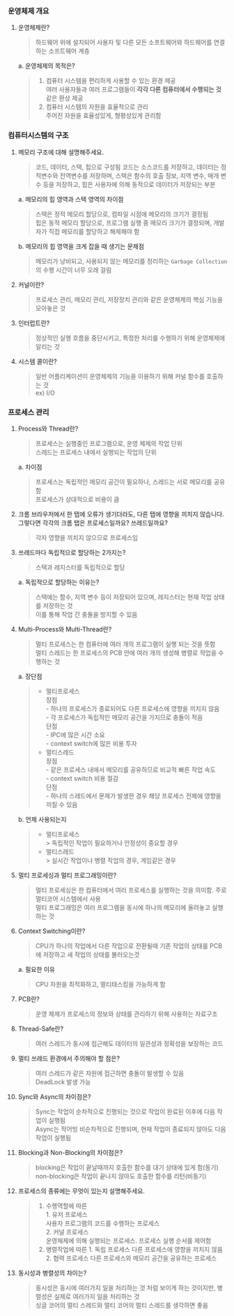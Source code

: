 ### 운영체제 개요

1. 운영체제란?
   > 하드웨어 위에 설치되어 사용자 및 다른 모든 소프트웨어와 하드웨어를 연결하는 소프트웨어 계층

   a. 운영체제의 목적은?
   > 1. 컴퓨터 시스템을 편리하게 사용할 수 있는 환경 제공  
        여러 사용자들과 여러 프로그램들이 **각각 다른 컴퓨터에서 수행되는 것** 같은 환상 제공
   > 2. 컴퓨터 시스템의 자원을 효율적으로 관리  
        주어진 자원을 효율성있게, 형평성있게 관리함

### 컴퓨터시스템의 구조

1. 메모리 구조에 대해 설명해주세요.
   > 코드, 데이터, 스택, 힙으로 구성됨
   > 코드는 소스코드를 저장하고,
   > 데이터는 정적변수와 전역변수를 저장하며,
   > 스택은 함수의 호출 정보, 지역 변수, 매개 변수 등을 저장하고,
   > 힙은 사용자에 의해 동적으로 데이터가 저장되는 부분

   a. 메모리의 힙 영역과 스택 영역의 차이점
   > 스택은 정적 메모리 할당으로, 컴파일 시점에 메모리의 크기가 결정됨  
   > 힙은 동적 메모리 할당으로, 프로그램 실행 중 메모리 크기가 결정되며, 개발자가 직접 메모리를 할당하고 해제해야 함

   b. 메모리의 힙 영역을 크게 잡을 때 생기는 문제점
   > 메모리가 낭비되고, 사용되지 않는 메모리를 정리하는 `Garbage Collection`의 수행 시간이 너무 오래 걸림

2. 커널이란?
   > 프로세스 관리, 메모리 관리, 저장장치 관리와 같은 운영체제의 핵심 기능을 모아놓은 것

3. 인터럽트란?
   > 정상적인 실행 흐름을 중단시키고, 특정한 처리를 수행하기 위해 운영체제에 알리는 것

4. 시스템 콜이란?
   > 일반 어플리케이션이 운영체제의 기능을 이용하기 위해 커널 함수를 호출하는 것  
   > ex) I/O

### 프로세스 관리

1. Process와 Thread란?
   > 프로세스는 실행중인 프로그램으로, 운영 체제의 작업 단위  
   > 스레드는 프로세스 내에서 실행되는 작업의 단위

   a. 차이점
   > 프로세스는 독립적인 메모리 공간이 필요하나, 스레드는 서로 메모리를 공유함  
   > 프로세스가 상대적으로 비용이 큼

2. 크롬 브라우저에서 한 탭에 오류가 생기더라도, 다른 탭에 영향을 끼치지 않습니다. 그렇다면 각각의 크롬 탭은 프로세스일까요? 쓰레드일까요?
   > 각자 영향을 끼치지 않으므로 프로세스임

3. 쓰레드마다 독립적으로 할당하는 2가지는?
   > 스택과 레지스터를 독립적으로 할당

   a. 독립적으로 할당하는 이유는?
   > 스택에는 함수, 지역 변수 등이 저장되어 있으며, 레지스터는 현재 작업 상태를 저장하는 것  
   > 이를 통해 작업 간 충돌을 방지할 수 있음

4. Multi-Process와 Multi-Thread란?
   > 멀티 프로세스는 한 컴퓨터에 여러 개의 프로그램이 실행 되는 것을 뜻함  
   > 멀티 스레드는 한 프로세스의 PCB 안에 여러 개의 생성해 병렬로 작업을 수행하는 것

   a. 장단점
   > - 멀티프로세스  
       장점  
       - 하나의 프로세스가 종료되어도 다른 프로세스에 영향을 끼치지 않음  
       - 각 프로세스가 독립적인 메모리 공간을 가지므로 충돌이 적음  
       단점  
       - IPC에 많은 시간 소요  
       - context switch에 많은 비용 투자
   > - 멀티스레드  
       장점  
       - 같은 프로세스 내에서 메모리를 공유하므로 비교적 빠른 작업 속도  
       - context switch 비용 절감  
       단점  
       - 하나의 스레드에서 문제가 발생한 경우 해당 프로세스 전체에 영향을 끼칠 수 있음

   b. 언제 사용되는지
   > - 멀티프로세스  
       > 독립적인 작업이 필요하거나 안정성이 중요할 경우
   > - 멀티스레드  
       > 실시간 작업이나 병렬 작업의 경우, 게임같은 경우

5. 멀티 프로세싱과 멀티 프로그래밍이란?
   > 멀티 프로세싱은 한 컴퓨터에서 여러 프로세스를 실행하는 것을 의미함. 주로 멀티코어 시스템에서 사용  
   멀티 프로그래밍은 여러 프로그램을 동시에 하나의 메모리에 올려놓고 실행하는 것

6. Context Switching이란?
   > CPU가 하나의 작업에서 다른 작업으로 전환될때 기존 작업의 상태를 PCB에 저장하고 새 작업의 상태를 불러오는것

   a. 필요한 이유
   > CPU 자원을 최적화하고, 멀티태스킹을 가능하게 함

7. PCB란?
   > 운영 체제가 프로세스의 정보와 상태를 관리하기 위해 사용하는 자료구조

8. Thread-Safe란?
   > 여러 스레드가 동시에 접근해도 데이터의 일관성과 정확성을 보장하는 코드

9. 멀티 쓰레드 환경에서 주의해야 할 점은?
   > 여러 스레드가 같은 자원에 접근하면 충돌이 발생할 수 있음  
   DeadLock 발생 가능

10. Sync와 Async의 차이점은?
    > Sync는 작업이 순차적으로 진행되는 것으로 작업이 완료된 이후에 다음 작업이 실행됨  
    Async는 작어빙 비순차적으로 진행되며, 현재 작업이 종료되지 않아도 다음 작업이 실행됨

11. Blocking과 Non-Blocking의 차이점은?
    > blocking은 작업이 끝날때까지 호출한 함수를 대기 상태에 있게 함(동기)  
    non-blocking은 작업이 끝나지 않아도 호출한 함수를 리턴(비동기)

12. 프로세스의 종류에는 무엇이 있는지 설명해주세요.
    > 1. 수행역할에 따른  
         1. 유저 프로세스    
         사용자 프로그램의 코드를 수행하는 프로세스  
         2. 커널 프로세스  
         운영체제에 의해 실행되는 프로세스. 프로세스 실행 순서를 제어함
    > 2. 병렬작업에 따른
         1. 독립 프로세스
         다른 프로세스에 영향을 끼치지 않음
         2. 협력 프로세스
         다른 프로세스와 메모리 공간을 공유하는 프로세스


13. 동시성과 병렬성의 차이는?
    > 동시성은 동시에 여러가지 일을 처리하는 것 처럼 보이게 하는 것이지만, 병렬성은 실제로 여러가지 일을 처리하는 것  
    싱글 코어의 멀티 스레드와 멀티 코어의 멀티 스레드를 생각하면 좋음